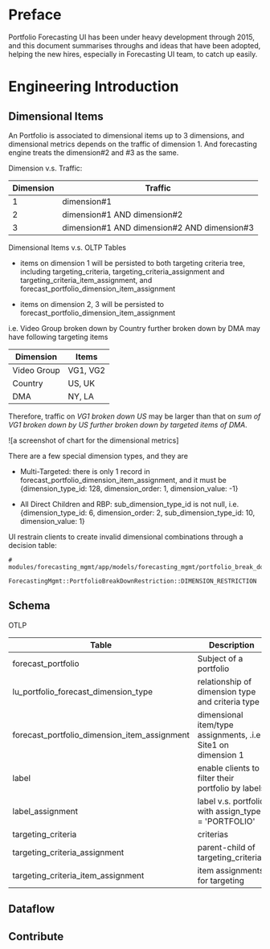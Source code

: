 # Preface

Portfolio Forecasting UI has been under heavy development through 2015, and this document summarises throughs and ideas that have been adopted, helping the new hires, especially in Forecasting UI team, to catch up easily.

# Engineering Introduction

## Dimensional Items

An Portfolio is associated to dimensional items up to 3 dimensions, and dimensional metrics depends on the traffic of dimension 1. And forecasting engine treats the dimension#2 and #3 as the same.

Dimension v.s. Traffic:

Dimension | Traffic
----------|--------
1 | dimension#1
2 | dimension#1 AND dimension#2
3 | dimension#1 AND dimension#2 AND dimension#3

Dimensional Items v.s. OLTP Tables

- items on dimension 1 will be persisted to both targeting criteria tree, including targeting_criteria, targeting_criteria_assignment and targeting_criteria_item_assignment, and forecast_portfolio_dimension_item_assignment

- items on dimension 2, 3 will be persisted to forecast_portfolio_dimension_item_assignment

i.e. Video Group broken down by Country further broken down by DMA may have following targeting items

Dimension | Items
----------|-------
Video Group| VG1, VG2
Country | US, UK
DMA | NY, LA

Therefore, traffic on *VG1 broken down US* may be larger than that on *sum of VG1 broken down by US further broken down by targeted items of DMA*.

![a screenshot of chart for the dimensional metrics]

There are a few special dimension types, and they are

- Multi-Targeted: there is only 1 record in forecast_portfolio_dimension_item_assignment, and it must be {dimension_type_id: 128, dimension_order: 1, dimension_value: -1}

- All Direct Children and RBP: sub_dimension_type_id is not null, i.e. {dimension_type_id: 6, dimension_order: 2, sub_dimension_type_id: 10, dimension_value: 1}

UI restrain clients to create invalid dimensional combinations through a decision table:

```
# modules/forecasting_mgmt/app/models/forecasting_mgmt/portfolio_break_down_restriction.rb#54

ForecastingMgmt::PortfolioBreakDownRestriction::DIMENSION_RESTRICTION
```

## Schema

OTLP

Table | Description
------|------------
forecast_portfolio | Subject of a portfolio
lu_portfolio_forecast_dimension_type | relationship of dimension type and criteria type
forecast_portfolio_dimension_item_assignment | dimensional item/type assignments, .i.e Site1 on dimension 1
label | enable clients to filter their portfolio by labels
label_assignment | label v.s. portfolio with assign_type = 'PORTFOLIO'
targeting_criteria | criterias
targeting_criteria_assignment | parent-child of targeting_criterias
targeting_criteria_item_assignment | item assignments for targeting

## Dataflow

## Contribute
